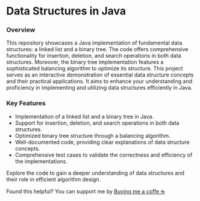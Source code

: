 # Data Structures in Java
### Overview
This repository showcases a Java implementation of fundamental data structures: a linked list and a binary tree. The code offers comprehensive functionality for insertion, deletion, and search operations in both data structures. Moreover, the binary tree implementation features a sophisticated balancing algorithm to optimize its structure. This project serves as an interactive demonstration of essential data structure concepts and their practical applications. It aims to enhance your understanding and proficiency in implementing and utilizing data structures efficiently in Java.

### Key Features
- Implementation of a linked list and a binary tree in Java.
- Support for insertion, deletion, and search operations in both data structures.
- Optimized binary tree structure through a balancing algorithm.
- Well-documented code, providing clear explanations of data structure concepts.
- Comprehensive test cases to validate the correctness and efficiency of the implementations.

Explore the code to gain a deeper understanding of data structures and their role in efficient algorithm design.

Found this helpful? You can support me by [Buying me a coffe ☕ ](https://www.buymeacoffee.com/samukasamp)
